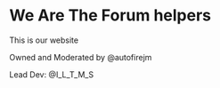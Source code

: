 # We Are The Forum helpers
This is our website

Owned and Moderated by @autofirejm<!--Okay-->

Lead Dev: @I_L_T_M_S
